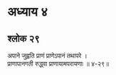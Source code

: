 # अध्याय ४

## श्लोक २९

अपाने जुह्वति प्राणं प्राणेऽपानं तथापरे ।<br>प्राणापानगती रुद्ध्वा प्राणायामपरायणाः ॥ ४-२९॥<br><br>

